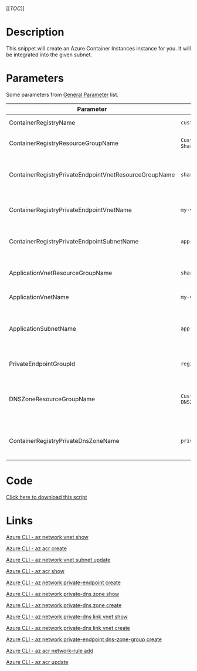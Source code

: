 [[_TOC_]]

# Description
This snippet will create an Azure Container Instances instance for you. It will be integrated into the given subnet.

# Parameters
Some parameters from [General Parameter](/Azure/Azure-CLI-Snippets) list.

| Parameter | Example Value | Description |
|--|--|--|
| ContainerRegistryName | `customershared$(Release.EnvironmentName)` | The name of the container registry. |
| ContainerRegistryResourceGroupName | `Customer-Shared-$(Release.EnvironmentName)` | The resourcegroup where the container registry should be. |
| ContainerRegistryPrivateEndpointVnetResourceGroupName | `sharedservices-rg` | The ResourceGroup where your VNET, for your Container Registry Private Endpoint, resides in. |
| ContainerRegistryPrivateEndpointVnetName | `my-vnet-$(Release.EnvironmentName)` | The name of the VNET to place the Container Registry Private Endpoint in. |
| ContainerRegistryPrivateEndpointSubnetName | `app-subnet-3` | The subnetname where the private endpoint for this container registry should be created. |
| ApplicationVnetResourceGroupName | `sharedservices-rg` | The ResourceGroup where your VNET, for your container, resides in. |
| ApplicationVnetName | `my-vnet-$(Release.EnvironmentName)` | The name of the VNET the container is in|
| ApplicationSubnetName | `app-subnet-1` | The name of the subnet where the containers will be spun up (This subnet will get access to the container registry). |
| PrivateEndpointGroupId | `registry` | The Group ID for the  registry. You can safely use `registry` here. |
| DNSZoneResourceGroupName | `Customer-DNSZones-$(Release.EnvironmentName)` | The resourcegroup where the DNS Zones reside in. This is generally a tenant-wide shared resourcegroup. |
| ContainerRegistryPrivateDnsZoneName | `privatelink.azurecr.io` | The privatelink DNS Zone to use. `privatelink.azurecr.io` can be safely used here. |

# Code
[Click here to download this script](../../../../src/Container-Registry/Create-Container-Registry.ps1)

# Links

[Azure CLI - az network vnet show](https://docs.microsoft.com/en-us/cli/azure/network/vnet?view=azure-cli-latest#az_network_vnet_show)

[Azure CLI - az acr create](https://docs.microsoft.com/en-us/cli/azure/acr?view=azure-cli-latest#az_acr_create)

[Azure CLI - az network vnet subnet update](https://docs.microsoft.com/en-us/cli/azure/network/vnet/subnet?view=azure-cli-latest#az_network_vnet_subnet_update)

[Azure CLI - az acr show](https://docs.microsoft.com/en-us/cli/azure/acr?view=azure-cli-latest#az_acr_show)

[Azure CLI - az network private-endpoint create](https://docs.microsoft.com/en-us/cli/azure/network/private-endpoint?view=azure-cli-latest#az_network_private_endpoint_create)

[Azure CLI - az network private-dns zone show](https://docs.microsoft.com/en-us/cli/azure/ext/privatedns/network/private-dns/zone?view=azure-cli-latest#ext_privatedns_az_network_private_dns_zone_show)

[Azure CLI - az network private-dns zone create](https://docs.microsoft.com/en-us/cli/azure/ext/privatedns/network/private-dns/zone?view=azure-cli-latest#ext_privatedns_az_network_private_dns_zone_create)

[Azure CLI - az network private-dns link vnet show](https://docs.microsoft.com/en-us/cli/azure/network/private-dns/link/vnet?view=azure-cli-latest#az_network_private_dns_link_vnet_show)

[Azure CLI - az network private-dns link vnet create](https://docs.microsoft.com/en-us/cli/azure/network/private-dns/link/vnet?view=azure-cli-latest#az_network_private_dns_link_vnet_create)

[Azure CLI - az network private-endpoint dns-zone-group create](https://docs.microsoft.com/en-us/cli/azure/network/private-endpoint/dns-zone-group?view=azure-cli-latest#az_network_private_endpoint_dns_zone_group_create)

[Azure CLI - az acr network-rule add](https://docs.microsoft.com/en-us/cli/azure/acr/network-rule?view=azure-cli-latest#az_acr_network_rule_add)

[Azure CLI - az acr update](https://docs.microsoft.com/en-us/cli/azure/acr?view=azure-cli-latest#az_acr_update)